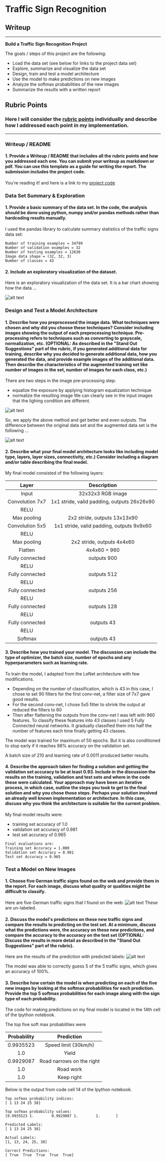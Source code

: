 # **Traffic Sign Recognition** 

## Writeup

---

**Build a Traffic Sign Recognition Project**

The goals / steps of this project are the following:
* Load the data set (see below for links to the project data set)
* Explore, summarize and visualize the data set
* Design, train and test a model architecture
* Use the model to make predictions on new images
* Analyze the softmax probabilities of the new images
* Summarize the results with a written report


[//]: # (Image References)

[image1]: ./writeup-images/histogram.jpg "Visualization"
[image2]: ./writeup-images/unprocessed-with-labels.jpg "Un-Processed"
[image3]: ./writeup-images/processed.jpg "processed"
[image4]: ./writeup-images/unlabeled.jpg "un labeled"
[image5]: ./writeup-images/predict.jpg "predicted"

## Rubric Points
### Here I will consider the [rubric points](https://review.udacity.com/#!/rubrics/481/view) individually and describe how I addressed each point in my implementation.  

---
### Writeup / README

#### 1. Provide a Writeup / README that includes all the rubric points and how you addressed each one. You can submit your writeup as markdown or pdf. You can use this template as a guide for writing the report. The submission includes the project code.

You're reading it! and here is a link to my [project code](https://github.com/Rajat-Roy/CarND-Traffic-Sign-Classifier-Project/blob/master/Traffic_Sign_Classifier.ipynb)

### Data Set Summary & Exploration

#### 1. Provide a basic summary of the data set. In the code, the analysis should be done using python, numpy and/or pandas methods rather than hardcoding results manually.

I used the pandas library to calculate summary statistics of the traffic
signs data set:
```
Number of training examples = 34799
Number of validation examples = 32
Number of testing examples = 12630
Image data shape = (32, 32, 3)
Number of classes = 43
```

#### 2. Include an exploratory visualization of the dataset.

Here is an exploratory visualization of the data set. It is a bar chart showing how the data ...

![alt text][image1]

### Design and Test a Model Architecture

#### 1. Describe how you preprocessed the image data. What techniques were chosen and why did you choose these techniques? Consider including images showing the output of each preprocessing technique. Pre-processing refers to techniques such as converting to grayscale, normalization, etc. (OPTIONAL: As described in the "Stand Out Suggestions" part of the rubric, if you generated additional data for training, describe why you decided to generate additional data, how you generated the data, and provide example images of the additional data. Then describe the characteristics of the augmented training set like number of images in the set, number of images for each class, etc.)

There are two steps in the image pre-processing step:
 * equalize the exposure by applying histogram equalization technique
 * normalize the resulting image
We can clearly see in the input images that the lighing condition are different.

![alt text][image2]

 So, we apply the above method and get better and even outputs.
 The difference between the original data set and the augmented data set is the following ... 
 
![alt text][image3]


#### 2. Describe what your final model architecture looks like including model type, layers, layer sizes, connectivity, etc.) Consider including a diagram and/or table describing the final model.

My final model consisted of the following layers:

| Layer         		|     Description	        					| 
|:---------------------:|:---------------------------------------------:| 
| Input         		| 32x32x3 RGB image   							| 
| Convolution 7x7     	| 1x1 stride, valid padding, outputs 26x26x90 	|
| RELU					|												|
| Max pooling	      	| 2x2 stride,  outputs 13x13x90 				|
| Convolution 5x5    	| 1x1 stride, valid padding, outputs 9x9x60	|
| RELU					|	
| Max pooling	      	| 2x2 stride,  outputs 4x4x60 				|
| Flatten | 4x4x60 = 960 |
| Fully connected		| outputs 900        									|
| RELU |
| Fully connected		| outputs 512        									|
| RELU |
| Fully connected		| outputs 256        									|
| RELU |
| Fully connected		| outputs 128        									|
| RELU |
| Fully connected		| outputs 43        									|
| RELU |
| Softmax				| outputs 43         |
 


#### 3. Describe how you trained your model. The discussion can include the type of optimizer, the batch size, number of epochs and any hyperparameters such as learning rate.

To train the model, I adapted from the LeNet architecture with few modifications.
* Depending on the number of classification, which is 43 in this case, I chose to set 90 filters for the first conv-net, a filter size of 7x7 gave good results.
* For the second conv-net, I chose 5x5 filter to shrink the output at reduced the filters to 60
* Then after flattening the outputs from the conv-net I was left with 960 features.
To classify these features into 43 classes I used 5 Fully Connected neural networks.
It gradually classified them into half the number of features each time finally getting 43 classes.

The model was trained for maximum of 50 epochs. But it is also conditioned to stop early if it reaches 98% accuracy on the validation set.

A batch size of 210 and learning rate of 0.0011 produced better results.

#### 4. Describe the approach taken for finding a solution and getting the validation set accuracy to be at least 0.93. Include in the discussion the results on the training, validation and test sets and where in the code these were calculated. Your approach may have been an iterative process, in which case, outline the steps you took to get to the final solution and why you chose those steps. Perhaps your solution involved an already well known implementation or architecture. In this case, discuss why you think the architecture is suitable for the current problem.

My final model results were:
* training set accuracy of 1.0
* validation set accuracy of 0.981
* test set accuracy of 0.965

```
Final evaluations are:
Training set Accuracy = 1.000
Validation set Accuracy = 0.981
Test set Accuracy = 0.965
```
 

### Test a Model on New Images

#### 1. Choose five German traffic signs found on the web and provide them in the report. For each image, discuss what quality or qualities might be difficult to classify.

Here are five German traffic signs that I found on the web:
![alt text][image4]
These are un-labeled.

#### 2. Discuss the model's predictions on these new traffic signs and compare the results to predicting on the test set. At a minimum, discuss what the predictions were, the accuracy on these new predictions, and compare the accuracy to the accuracy on the test set (OPTIONAL: Discuss the results in more detail as described in the "Stand Out Suggestions" part of the rubric).

Here are the results of the prediction with predicted labels:
![alt text][image5]

The model was able to correctly guess 5 of the 5 traffic signs, which gives an accuracy of 100%.

#### 3. Describe how certain the model is when predicting on each of the five new images by looking at the softmax probabilities for each prediction. Provide the top 5 softmax probabilities for each image along with the sign type of each probability. 

The code for making predictions on my final model is located in the 14th cell of the Ipython notebook.


The top five soft max probabilities were

| Probability         	|     Prediction	        					| 
|:---------------------:|:---------------------------------------------:| 
| 0.9935523         			| Speed limit (30km/h)   									| 
| 1.0     				| Yield 										|
| 0.9929087					| Road narrows on the right											|
| 1.0	      			| Road	work				 				|
| 1.0				    | Keep right      							|

Below is the output from code cell 14 of the Ipython notebook.

```
Top sofmax probability indices:
[ 1 13 24 25 38]

Top sofmax probability values:
[0.9935523 1.        0.9929087 1.        1.       ]

Predicted Labels:
[ 1 13 24 25 38]

Actual Labels:
[1, 13, 24, 25, 38]

Correct Predictions:
[ True  True  True  True  True]
```
